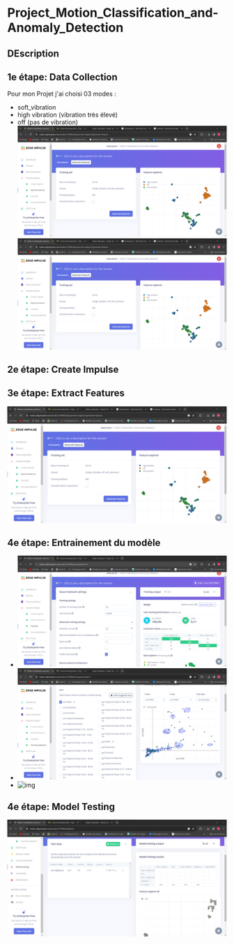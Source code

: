 # Project_Motion_Classification_and-Anomaly_Detection
## DEscription

      

## 1e étape: Data Collection
Pour mon Projet j'ai choisi 03 modes :
  * soft_vibration
  * high vibration (vibration très élevé)
  * off (pas de vibration)
![img](images/1.png)
![img](images/1.png)

## 2e étape: Create Impulse
## 3e étape: Extract Features
![img](images/1.png)
## 4e étape: Entrainement du modèle

* ![img](images/2.png)
* ![img](images/3.png)
* ![img]()

## 4e étape: Model Testing
  ![img](images/4.png)
